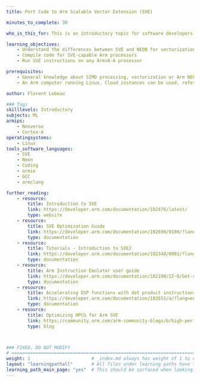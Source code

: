 ```yaml
---
title: Port Code to Arm Scalable Vector Extension (SVE)

minutes_to_complete: 30   

who_is_this_for: This is an introductory topic for software developers using SIMD instructions for High-Performance Computing, Machine Learning, Digital Signal Processing, Audio and Video Codec applications.

learning_objectives: 
    - Understand the differences between SVE and NEON for vectorization
    - Compile code for SVE-capable Arm processors
    - Run SVE instructions on any Armv8-A processor

prerequisites:
    - General knowledge about SIMD processing, vectorization or Arm NEON.
    - An Arm computer running Linux. Cloud instances can be used, refer to the list of [Arm cloud service providers](/learning-paths/servers-and-cloud-computing/csp/).

author: Florent Lebeau

### Tags
skilllevels: Introductory
subjects: ML
armips:
    - Neoverse
    - Cortex-A
operatingsystems:
    - Linux
tools_software_languages:
    - SVE
    - Neon
    - Coding
    - armie
    - GCC
    - armclang

further_reading:
    - resource:
        title: Introduction to SVE
        link: https://developer.arm.com/documentation/102476/latest/
        type: website
    - resource:
        title: SVE Optimization Guide
        link: https://developer.arm.com/documentation/102699/0100/?lang=en
        type: documentation
    - resource:
        title: Tutorials - Introduction to SVE2
        link: https://developer.arm.com/documentation/102340/0001/?lang=en
        type: documentation
    - resource:
        title: Arm Instruction Emulator user guide
        link: https://developer.arm.com/documentation/102190/22-0/Get-started/Get-started-with-Arm-Instruction-Emulator
        type: documentation
    - resource:
        title: Accelerating DSP functions with dot product instructions
        link: https://developer.arm.com/documentation/102651/a/?lang=en
        type: documentation
    - resource:
        title: Optimizing HPCG for Arm SVE
        link: https://community.arm.com/arm-community-blogs/b/high-performance-computing-blog/posts/optimizing-hpcg-for-arm-sve
        type: blog



### FIXED, DO NOT MODIFY
# ================================================================================
weight: 1                       # _index.md always has weight of 1 to order correctly
layout: "learningpathall"       # All files under learning paths have this same wrapper
learning_path_main_page: "yes"  # This should be surfaced when looking for related content. Only set for _index.md of learning path content.
---
```

